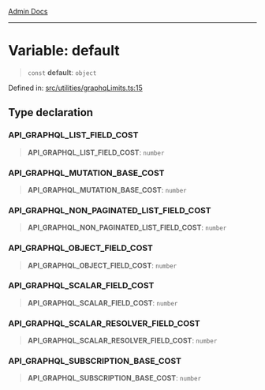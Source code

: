 [Admin Docs](/)

***

# Variable: default

> `const` **default**: `object`

Defined in: [src/utilities/graphqLimits.ts:15](https://github.com/PurnenduMIshra129th/talawa-api/blob/dd95e2d2302936a5436289a9e626f7f4e2b14e02/src/utilities/graphqLimits.ts#L15)

## Type declaration

### API\_GRAPHQL\_LIST\_FIELD\_COST

> **API\_GRAPHQL\_LIST\_FIELD\_COST**: `number`

### API\_GRAPHQL\_MUTATION\_BASE\_COST

> **API\_GRAPHQL\_MUTATION\_BASE\_COST**: `number`

### API\_GRAPHQL\_NON\_PAGINATED\_LIST\_FIELD\_COST

> **API\_GRAPHQL\_NON\_PAGINATED\_LIST\_FIELD\_COST**: `number`

### API\_GRAPHQL\_OBJECT\_FIELD\_COST

> **API\_GRAPHQL\_OBJECT\_FIELD\_COST**: `number`

### API\_GRAPHQL\_SCALAR\_FIELD\_COST

> **API\_GRAPHQL\_SCALAR\_FIELD\_COST**: `number`

### API\_GRAPHQL\_SCALAR\_RESOLVER\_FIELD\_COST

> **API\_GRAPHQL\_SCALAR\_RESOLVER\_FIELD\_COST**: `number`

### API\_GRAPHQL\_SUBSCRIPTION\_BASE\_COST

> **API\_GRAPHQL\_SUBSCRIPTION\_BASE\_COST**: `number`

